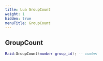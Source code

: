 ```yaml
---
title: Lua GroupCount
weight: 1
hidden: true
menuTitle: GroupCount
---
```

## GroupCount
```lua
Raid:GroupCount(number group_id); -- number
```